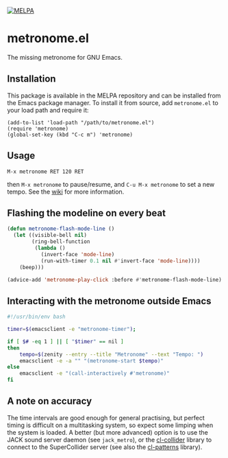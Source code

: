 [![MELPA](https://melpa.org/packages/metronome-badge.svg)](https://melpa.org/#/metronome)

# metronome.el

The missing metronome for GNU Emacs.


## Installation

This package is available in the MELPA repository and can be installed
from the Emacs package manager. To install it from source, add
`metronome.el` to your load path and require it:

```
(add-to-list 'load-path "/path/to/metronome.el")
(require 'metronome)
(global-set-key (kbd "C-c m") 'metronome)
```


## Usage

```
M-x metronome RET 120 RET
```

then `M-x metronome` to pause/resume, and `C-u M-x metronome` to set a
new tempo. See the
[wiki](https://gitlab.com/jagrg/metronome/-/wikis/pages) for more
information.


## Flashing the modeline on every beat

```lisp
(defun metronome-flash-mode-line ()
  (let ((visible-bell nil)
        (ring-bell-function
         (lambda ()
           (invert-face 'mode-line)
           (run-with-timer 0.1 nil #'invert-face 'mode-line))))
    (beep)))

(advice-add 'metronome-play-click :before #'metronome-flash-mode-line)
```


## Interacting with the metronome outside Emacs

```bash
#!/usr/bin/env bash

timer=$(emacsclient -e "metronome-timer");

if [ $# -eq 1 ] || [ "$timer" == nil ]
then
    tempo=$(zenity --entry --title "Metronome" --text "Tempo: ")
    emacsclient -e -a "" "(metronome-start $tempo)"
else
    emacsclient -e "(call-interactively #'metronome)"
fi
```


## A note on accuracy

The time intervals are good enough for general practising, but perfect
timing is difficult on a multitasking system, so expect some limping
when the system is loaded. A better (but more advanced) option is to
use the JACK sound server daemon (see `jack_metro`), or the
[cl-collider](https://github.com/byulparan/cl-collider) library to
connect to the SuperCollider server (see also the
[cl-patterns](https://github.com/defaultxr/cl-patterns) library).

